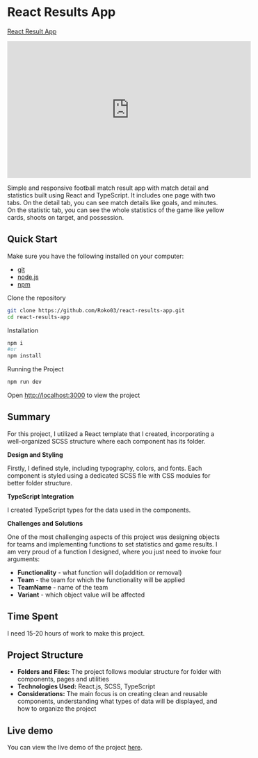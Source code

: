 # React Results App

[React Result App](https://drive.google.com/file/d/1dS7c7h5rCek-sDJ_mkDt4ts0ycbbZ4cA/view?usp=sharing)

<iframe width="560" height="315" src="https://drive.google.com/file/d/1dS7c7h5rCek-sDJ_mkDt4ts0ycbbZ4cA/view?usp=sharing" frameborder="0" allow="accelerometer; autoplay; encrypted-media; gyroscope; picture-in-picture" allowfullscreen></iframe>

Simple and responsive football match result app with match detail and statistics built using React and TypeScript. It includes one page with two tabs. On the detail tab, you can see match details like goals, and minutes. On the statistic tab, you can see the whole statistics of the game like yellow cards, shoots on target, and possession.

## Quick Start

Make sure you have the following installed on your computer:

- [git](https://git-scm.com/)
- [node.js](https://nodejs.org/en)
- [npm](https://www.npmjs.com/)

Clone the repository

```bash
git clone https://github.com/Roko03/react-results-app.git
cd react-results-app
```

Installation

```bash
npm i
#or
npm install
```

Running the Project

```bash
npm run dev
```

Open [http://localhost:3000](http://localhost:3000) to view the project

## Summary

For this project, I utilized a React template that I created, incorporating a well-organized SCSS structure where each component has its folder.

**Design and Styling**

Firstly, I defined style, including typography, colors, and fonts. Each component is styled using a dedicated SCSS file with CSS modules for better folder structure.

**TypeScript Integration**

I created TypeScript types for the data used in the components.

**Challenges and Solutions**

One of the most challenging aspects of this project was designing objects for teams and implementing functions to set statistics and game results. I am very proud of a function I designed, where you just need to invoke four arguments:

- **Functionality** - what function will do(addition or removal)
- **Team** - the team for which the functionality will be applied
- **TeamName** - name of the team
- **Variant** - which object value will be affected

## Time Spent

I need 15-20 hours of work to make this project.

## Project Structure

- **Folders and Files:** The project follows modular structure for folder with components, pages and utilities
- **Technologies Used:** React.js, SCSS, TypeScript
- **Considerations:** The main focus is on creating clean and reusable components, understanding what types of data will be displayed, and how to organize the project

## Live demo

You can view the live demo of the project [here](https://react-result-app.netlify.app/).
